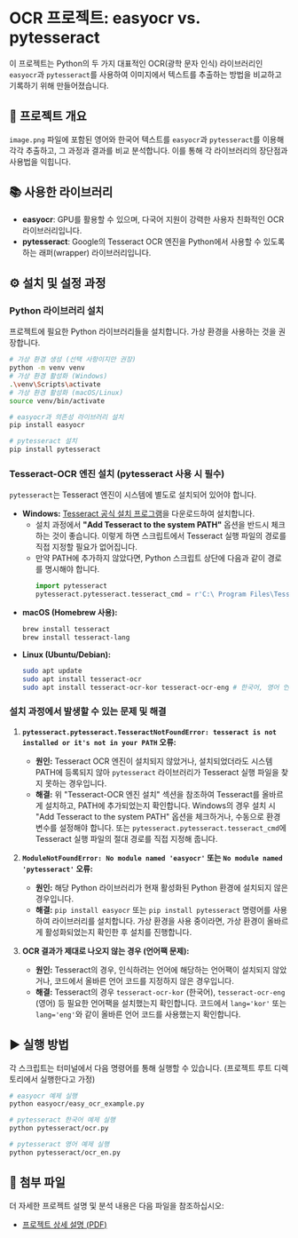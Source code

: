 # OCR 프로젝트: easyocr vs. pytesseract

이 프로젝트는 Python의 두 가지 대표적인 OCR(광학 문자 인식) 라이브러리인 `easyocr`과 `pytesseract`를 사용하여 이미지에서 텍스트를 추출하는 방법을 비교하고 기록하기 위해 만들어졌습니다.

## 📖 프로젝트 개요

`image.png` 파일에 포함된 영어와 한국어 텍스트를 `easyocr`과 `pytesseract`를 이용해 각각 추출하고, 그 과정과 결과를 비교 분석합니다. 이를 통해 각 라이브러리의 장단점과 사용법을 익힙니다.

## 📚 사용한 라이브러리

-  **easyocr**: GPU를 활용할 수 있으며, 다국어 지원이 강력한 사용자 친화적인 OCR 라이브러리입니다.
-  **pytesseract**: Google의 Tesseract OCR 엔진을 Python에서 사용할 수 있도록 하는 래퍼(wrapper) 라이브러리입니다.

## ⚙️ 설치 및 설정 과정

### Python 라이브러리 설치

프로젝트에 필요한 Python 라이브러리들을 설치합니다. 가상 환경을 사용하는 것을 권장합니다.

```bash
# 가상 환경 생성 (선택 사항이지만 권장)
python -m venv venv
# 가상 환경 활성화 (Windows)
.\venv\Scripts\activate
# 가상 환경 활성화 (macOS/Linux)
source venv/bin/activate

# easyocr과 의존성 라이브러리 설치
pip install easyocr

# pytesseract 설치
pip install pytesseract
```

### Tesseract-OCR 엔진 설치 (pytesseract 사용 시 필수)

`pytesseract`는 Tesseract 엔진이 시스템에 별도로 설치되어 있어야 합니다.

-  **Windows:** [Tesseract 공식 설치 프로그램](https://github.com/UB-Mannheim/tesseract/wiki)을 다운로드하여 설치합니다.
   -  설치 과정에서 **"Add Tesseract to the system PATH"** 옵션을 반드시 체크하는 것이 좋습니다. 이렇게 하면 스크립트에서 Tesseract 실행 파일의 경로를 직접 지정할 필요가 없어집니다.
   -  만약 PATH에 추가하지 않았다면, Python 스크립트 상단에 다음과 같이 경로를 명시해야 합니다.
      ```python
      import pytesseract
      pytesseract.pytesseract.tesseract_cmd = r'C:\ Program Files\Tesseract-OCR\tesseract.exe'
      ```
-  **macOS (Homebrew 사용):**
   ```bash
   brew install tesseract
   brew install tesseract-lang
   ```
-  **Linux (Ubuntu/Debian):**
   ```bash
   sudo apt update
   sudo apt install tesseract-ocr
   sudo apt install tesseract-ocr-kor tesseract-ocr-eng # 한국어, 영어 언어팩 설치
   ```

### 설치 과정에서 발생할 수 있는 문제 및 해결

1. **`pytesseract.pytesseract.TesseractNotFoundError: tesseract is not installed or it's not in your PATH` 오류:**

   -  **원인:** Tesseract OCR 엔진이 설치되지 않았거나, 설치되었더라도 시스템 PATH에 등록되지 않아 `pytesseract` 라이브러리가 Tesseract 실행 파일을 찾지 못하는 경우입니다.
   -  **해결:** 위 "Tesseract-OCR 엔진 설치" 섹션을 참조하여 Tesseract를 올바르게 설치하고, PATH에 추가되었는지 확인합니다. Windows의 경우 설치 시 "Add Tesseract to the system PATH" 옵션을 체크하거나, 수동으로 환경 변수를 설정해야 합니다. 또는 `pytesseract.pytesseract.tesseract_cmd`에 Tesseract 실행 파일의 절대 경로를 직접 지정해 줍니다.

2. **`ModuleNotFoundError: No module named 'easyocr'` 또는 `No module named 'pytesseract'` 오류:**

   -  **원인:** 해당 Python 라이브러리가 현재 활성화된 Python 환경에 설치되지 않은 경우입니다.
   -  **해결:** `pip install easyocr` 또는 `pip install pytesseract` 명령어를 사용하여 라이브러리를 설치합니다. 가상 환경을 사용 중이라면, 가상 환경이 올바르게 활성화되었는지 확인한 후 설치를 진행합니다.

3. **OCR 결과가 제대로 나오지 않는 경우 (언어팩 문제):**
   -  **원인:** Tesseract의 경우, 인식하려는 언어에 해당하는 언어팩이 설치되지 않았거나, 코드에서 올바른 언어 코드를 지정하지 않은 경우입니다.
   -  **해결:** Tesseract의 경우 `tesseract-ocr-kor` (한국어), `tesseract-ocr-eng` (영어) 등 필요한 언어팩을 설치했는지 확인합니다. 코드에서 `lang='kor'` 또는 `lang='eng'`와 같이 올바른 언어 코드를 사용했는지 확인합니다.

## ▶️ 실행 방법

각 스크립트는 터미널에서 다음 명령어를 통해 실행할 수 있습니다. (프로젝트 루트 디렉토리에서 실행한다고 가정)

```bash
# easyocr 예제 실행
python easyocr/easy_ocr_example.py

# pytesseract 한국어 예제 실행
python pytesseract/ocr.py

# pytesseract 영어 예제 실행
python pytesseract/ocr_en.py
```


## 📎 첨부 파일

더 자세한 프로젝트 설명 및 분석 내용은 다음 파일을 참조하십시오:

-   [프로젝트 상세 설명 (PDF)](images/1.pdf)